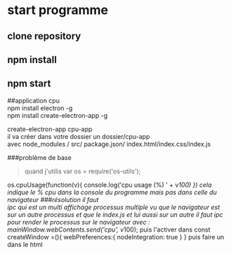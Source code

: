 # start programme  
## clone repository  
## npm install  
## npm start  


##application cpu  
npm install electron -g  
npm install create-electron-app -g

create-electron-app cpu-app  
il va créer dans votre dossier un dossier/cpu-app  
avec node_modules / src/ package.json/ index.html/index.css/index.js  

###problème de base  
>quand j'utilis var os 	= require('os-utils');
 
 os.cpuUsage(function(v){
    console.log('cpu usage (%) ' + v*100)
  })
  cela indique le % cpu dans la console du programme 
  mais pas dans celle du navigateur
  ###résolution il faut  
  ipc qui est un multi affichage processus multiple
vu que le navigateur est sur un autre processus et que le index.js et lui aussi sur un autre
il faut ipc pour render le processus sur le navigateur
avec :  
 mainWindow.webContents.send('cpu', v*100);
 puis l'activer dans const createWindow =(){
       webPreferences:{
      nodeIntegration: true
    }
 }
 puis faire un <scipt></scrip> dans le html  
 
